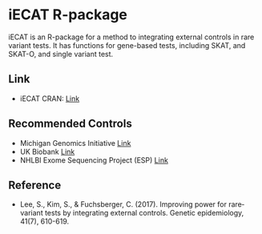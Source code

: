 # iECAT R-package

iECAT is an R-package for a method to integrating external controls in rare variant tests. It has functions for gene-based tests, including SKAT, and SKAT-O, and single variant test.

## Link
* iECAT CRAN: [Link](https://cran.r-project.org/web/packages/iECAT/index.html)

## Recommended Controls
* Michigan Genomics Initiative [Link](https://precisionhealth.umich.edu/our-research/michigangenomics/)
* UK Biobank [Link](https://www.ukbiobank.ac.uk/)
* NHLBI Exome Sequencing Project (ESP) [Link](https://evs.gs.washington.edu/EVS/)

## Reference
* Lee, S., Kim, S., & Fuchsberger, C. (2017). Improving power for rare‐variant tests by integrating external controls. Genetic epidemiology, 41(7), 610-619.

